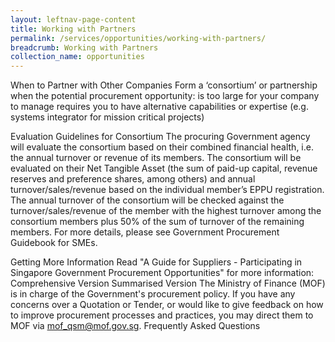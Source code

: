 ```yaml
---
layout: leftnav-page-content
title: Working with Partners
permalink: /services/opportunities/working-with-partners/
breadcrumb: Working with Partners
collection_name: opportunities
---
```


When to Partner with Other Companies
Form a ‘consortium’ or partnership when the potential procurement opportunity:
is too large for your company to manage
requires you to have alternative capabilities or expertise (e.g. systems integrator for mission critical projects)
 

Evaluation Guidelines for Consortium
The procuring Government agency will evaluate the consortium based on their combined financial health, i.e. the annual turnover or revenue of its members.
The consortium will be evaluated on their Net Tangible Asset (the sum of paid-up capital, revenue reserves and preference shares, among others) and annual turnover/sales/revenue based on the individual member’s EPPU registration.
The annual turnover of the consortium will be checked against the turnover/sales/revenue of the member with the highest turnover among the consortium members plus 50% of the sum of turnover of the remaining members.
For more details, please see Government Procurement Guidebook for SMEs.
 

Getting More Information
Read "A Guide for Suppliers - Participating in Singapore Government Procurement Opportunities" for more information:
Comprehensive Version
Summarised Version
The Ministry of Finance (MOF) is in charge of the Government's procurement policy. If you have any concerns over a Quotation or Tender, or would like to give feedback on how to improve procurement processes and practices, you may direct them to MOF via mof_qsm@mof.gov.sg.
Frequently Asked Questions
